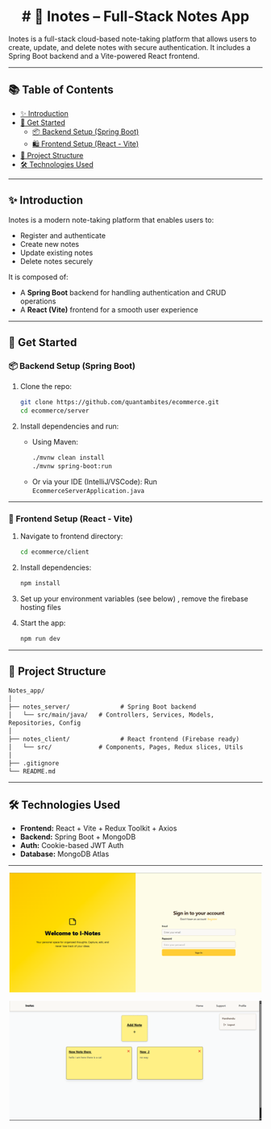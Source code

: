 <h1 align="center"># 📝 Inotes – Full-Stack Notes App</h1>

Inotes is a full-stack cloud-based note-taking platform that allows users to create, update, and delete notes with secure authentication. It includes a Spring Boot backend and a Vite-powered React frontend.

---

## 📚 Table of Contents

- [✨ Introduction](#-introduction)
- [🚀 Get Started](#-get-started)
  - [📦 Backend Setup (Spring Boot)](#-backend-setup-spring-boot)
  - [🛍️ Frontend Setup (React - Vite)](#-frontend-setup-react)
- [📂 Project Structure](#-project-structure)
- [🛠️ Technologies Used](#️-technologies-used)
---

## ✨ Introduction

Inotes is a modern note-taking platform that enables users to:

- Register and authenticate
- Create new notes
- Update existing notes
- Delete notes securely


It is composed of:
- A **Spring Boot** backend for handling authentication and CRUD operations
- A **React (Vite)** frontend for a smooth user experience

---

## 🚀 Get Started

### 📦 Backend Setup (Spring Boot)

1. Clone the repo:
   ```bash
   git clone https://github.com/quantambites/ecommerce.git
   cd ecommerce/server
   ```

2. Install dependencies and run:
   - Using Maven:
     ```bash
     ./mvnw clean install
     ./mvnw spring-boot:run
     ```

   - Or via your IDE (IntelliJ/VSCode): Run `EcommerceServerApplication.java`

---

### 📱 Frontend Setup (React - Vite)

1. Navigate to frontend directory:
   ```bash
   cd ecommerce/client
   ```

2. Install dependencies:
   ```bash
   npm install
   ```

3. Set up your environment variables (see below) , remove the firebase hosting files

4. Start the app:
   ```bash
   npm run dev
   ```

---

## 📂 Project Structure

```
Notes_app/
│
├── notes_server/              # Spring Boot backend
│   └── src/main/java/   # Controllers, Services, Models, Repositories, Config
│
├── notes_client/              # React frontend (Firebase ready)
│   └── src/             # Components, Pages, Redux slices, Utils
│
├── .gitignore
└── README.md
```

---

## 🛠️ Technologies Used

- **Frontend:** React + Vite + Redux Toolkit + Axios
- **Backend:** Spring Boot + MongoDB 
- **Auth:** Cookie-based JWT Auth
- **Database:** MongoDB Atlas

---




<p align="center">
  <img src="Notes_login.png" alt="App Screenshot" width="500"/>
</p>

<p align="center">
  <img src="Notes_home.png" alt="App Screenshot" width="500"/>
</p>
